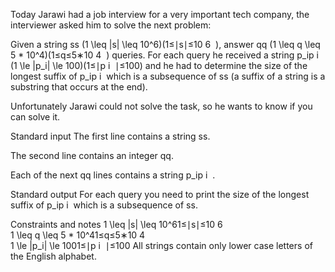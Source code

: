 Today Jarawi had a job interview for a very important tech company, the interviewer asked him to solve the next problem: 

Given a string ss (1 \leq |s| \leq 10^6)(1≤∣s∣≤10
​6
​​ ), answer qq (1 \leq q \leq 5 * 10^4)(1≤q≤5∗10
​4
​​ ) queries. For each query he received a string p_ip
​i
​​  (1 \le |p_i| \le 100)(1≤∣p
​i
​​ ∣≤100) and he had to determine the size of the longest suffix of p_ip
​i
​​  which is a subsequence of ss (a suffix of a string is a substring that occurs at the end).

Unfortunately Jarawi could not solve the task, so he wants to know if you can solve it.

Standard input
The first line contains a string ss.

The second line contains an integer qq.

Each of the next qq lines contains a string p_ip
​i
​​ .

Standard output
For each query you need to print the size of the longest suffix of p_ip
​i
​​  which is a subsequence of ss.

Constraints and notes
1 \leq |s| \leq 10^61≤∣s∣≤10
​6
​​  
1 \leq q \leq 5 * 10^41≤q≤5∗10
​4
​​  
1 \le |p_i| \le 1001≤∣p
​i
​​ ∣≤100 
All strings contain only lower case letters of the English alphabet.


